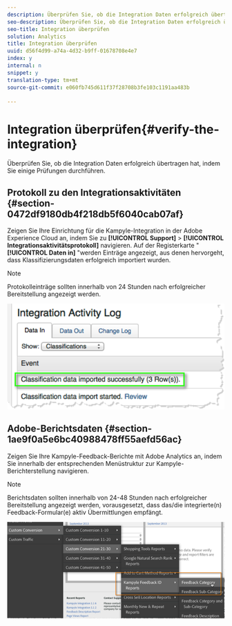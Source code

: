 ```yaml
---
description: Überprüfen Sie, ob die Integration Daten erfolgreich übertragen hat, indem Sie einige Prüfungen durchführen.
seo-description: Überprüfen Sie, ob die Integration Daten erfolgreich übertragen hat, indem Sie einige Prüfungen durchführen.
seo-title: Integration überprüfen
solution: Analytics
title: Integration überprüfen
uuid: d56f4d99-a74a-4d32-b9ff-01678708e4e7
index: y
internal: n
snippet: y
translation-type: tm+mt
source-git-commit: e060fb745d611f37f28708b3fe103c1191aa483b

---
```



# Integration überprüfen{#verify-the-integration}

Überprüfen Sie, ob die Integration Daten erfolgreich übertragen hat, indem Sie einige Prüfungen durchführen.

## Protokoll zu den Integrationsaktivitäten {#section-0472df9180db4f218db5f6040cab07af}

Zeigen Sie Ihre Einrichtung für die Kampyle-Integration in der Adobe Experience Cloud an, indem Sie zu **[!UICONTROL Support]** &gt; **[!UICONTROL Integrationsaktivitätsprotokoll]** navigieren. Auf der Registerkarte " **[!UICONTROL Daten in]** "werden Einträge angezeigt, aus denen hervorgeht, dass Klassifizierungsdaten erfolgreich importiert wurden.

>[!NOTE]
>
>Protokolleinträge sollten innerhalb von 24 Stunden nach erfolgreicher Bereitstellung angezeigt werden.

![](assets/integration_activity_log.png)

## Adobe-Berichtsdaten {#section-1ae9f0a5e6bc40988478ff55aefd56ac}

Zeigen Sie Ihre Kampyle-Feedback-Berichte mit Adobe Analytics an, indem Sie innerhalb der entsprechenden Menüstruktur zur Kampyle-Berichterstellung navigieren.

>[!NOTE]
>
>Berichtsdaten sollten innerhalb von 24-48 Stunden nach erfolgreicher Bereitstellung angezeigt werden, vorausgesetzt, dass das/die integrierte(n) Feedback-Formular(e) aktiv Übermittlungen empfängt.

![](assets/adobe_reporting_data.png)

